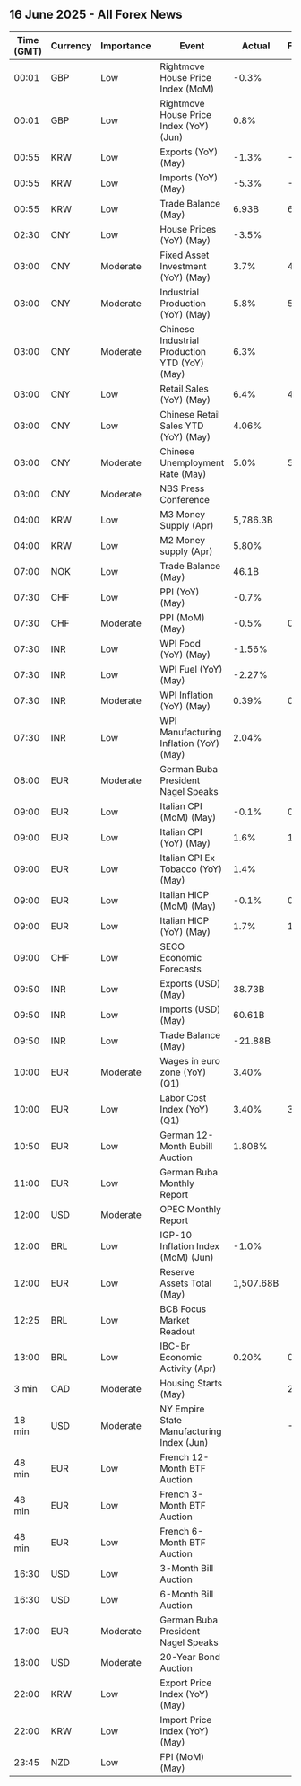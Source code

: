 ## 16 June 2025 - All Forex News

| Time (GMT) | Currency | Importance | Event | Actual | Forecast | Previous |
|------|----------|------------|-------|--------|----------|----------|
| 00:01 | GBP | Low | Rightmove House Price Index (MoM) | -0.3% |  | 0.6% |
| 00:01 | GBP | Low | Rightmove House Price Index (YoY) (Jun) | 0.8% |  | 1.2% |
| 00:55 | KRW | Low | Exports (YoY) (May) | -1.3% | -1.3% | 3.7% |
| 00:55 | KRW | Low | Imports (YoY) (May) | -5.3% | -5.3% | -2.7% |
| 00:55 | KRW | Low | Trade Balance (May) | 6.93B | 6.94B | 4.88B |
| 02:30 | CNY | Low | House Prices (YoY) (May) | -3.5% |  | -4.0% |
| 03:00 | CNY | Moderate | Fixed Asset Investment (YoY) (May) | 3.7% | 4.0% | 4.0% |
| 03:00 | CNY | Moderate | Industrial Production (YoY) (May) | 5.8% | 5.9% | 6.1% |
| 03:00 | CNY | Moderate | Chinese Industrial Production YTD (YoY) (May) | 6.3% |  | 6.4% |
| 03:00 | CNY | Low | Retail Sales (YoY) (May) | 6.4% | 4.9% | 5.1% |
| 03:00 | CNY | Low | Chinese Retail Sales YTD (YoY) (May) | 4.06% |  | 3.73% |
| 03:00 | CNY | Moderate | Chinese Unemployment Rate (May) | 5.0% | 5.1% | 5.1% |
| 03:00 | CNY | Moderate | NBS Press Conference |  |  |  |
| 04:00 | KRW | Low | M3 Money Supply (Apr) | 5,786.3B |  | 5,754.0B |
| 04:00 | KRW | Low | M2 Money supply (Apr) | 5.80% |  | 4.90% |
| 07:00 | NOK | Low | Trade Balance (May) | 46.1B |  | 55.9B |
| 07:30 | CHF | Low | PPI (YoY) (May) | -0.7% |  | -0.5% |
| 07:30 | CHF | Moderate | PPI (MoM) (May) | -0.5% | 0.1% | 0.1% |
| 07:30 | INR | Low | WPI Food (YoY) (May) | -1.56% |  | -0.86% |
| 07:30 | INR | Low | WPI Fuel (YoY) (May) | -2.27% |  | -2.18% |
| 07:30 | INR | Moderate | WPI Inflation (YoY) (May) | 0.39% | 0.80% | 0.85% |
| 07:30 | INR | Low | WPI Manufacturing Inflation (YoY) (May) | 2.04% |  | 2.62% |
| 08:00 | EUR | Moderate | German Buba President Nagel Speaks |  |  |  |
| 09:00 | EUR | Low | Italian CPI (MoM) (May) | -0.1% | 0.0% | 0.1% |
| 09:00 | EUR | Low | Italian CPI (YoY) (May) | 1.6% | 1.7% | 1.9% |
| 09:00 | EUR | Low | Italian CPI Ex Tobacco (YoY) (May) | 1.4% |  | 1.7% |
| 09:00 | EUR | Low | Italian HICP (MoM) (May) | -0.1% | 0.1% | 0.4% |
| 09:00 | EUR | Low | Italian HICP (YoY) (May) | 1.7% | 1.9% | 2.0% |
| 09:00 | CHF | Low | SECO Economic Forecasts |  |  |  |
| 09:50 | INR | Low | Exports (USD) (May) | 38.73B |  | 38.49B |
| 09:50 | INR | Low | Imports (USD) (May) | 60.61B |  | 64.91B |
| 09:50 | INR | Low | Trade Balance (May) | -21.88B |  | -26.42B |
| 10:00 | EUR | Moderate | Wages in euro zone (YoY) (Q1) | 3.40% |  | 4.10% |
| 10:00 | EUR | Low | Labor Cost Index (YoY) (Q1) | 3.40% | 3.20% | 3.80% |
| 10:50 | EUR | Low | German 12-Month Bubill Auction | 1.808% |  | 1.873% |
| 11:00 | EUR | Low | German Buba Monthly Report |  |  |  |
| 12:00 | USD | Moderate | OPEC Monthly Report |  |  |  |
| 12:00 | BRL | Low | IGP-10 Inflation Index (MoM) (Jun) | -1.0% |  | -0.0% |
| 12:00 | EUR | Low | Reserve Assets Total (May) | 1,507.68B |  | 1,496.93B |
| 12:25 | BRL | Low | BCB Focus Market Readout |  |  |  |
| 13:00 | BRL | Low | IBC-Br Economic Activity (Apr) | 0.20% | 0.10% | 0.80% |
| 3 min | CAD | Moderate | Housing Starts (May) |  | 248.0K | 278.6K |
| 18 min | USD | Moderate | NY Empire State Manufacturing Index (Jun) |  | -5.90 | -9.20 |
| 48 min | EUR | Low | French 12-Month BTF Auction |  |  | 1.943% |
| 48 min | EUR | Low | French 3-Month BTF Auction |  |  | 1.943% |
| 48 min | EUR | Low | French 6-Month BTF Auction |  |  | 1.963% |
| 16:30 | USD | Low | 3-Month Bill Auction |  |  | 4.250% |
| 16:30 | USD | Low | 6-Month Bill Auction |  |  | 4.150% |
| 17:00 | EUR | Moderate | German Buba President Nagel Speaks |  |  |  |
| 18:00 | USD | Moderate | 20-Year Bond Auction |  |  | 5.104% |
| 22:00 | KRW | Low | Export Price Index (YoY) (May) |  |  | 0.7% |
| 22:00 | KRW | Low | Import Price Index (YoY) (May) |  |  | -2.3% |
| 23:45 | NZD | Low | FPI (MoM) (May) |  |  | 0.8% |
